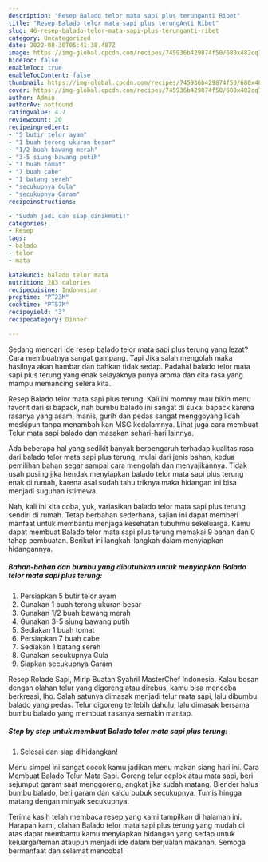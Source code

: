 ```yaml
---
description: "Resep Balado telor mata sapi plus terungAnti Ribet"
title: "Resep Balado telor mata sapi plus terungAnti Ribet"
slug: 46-resep-balado-telor-mata-sapi-plus-terunganti-ribet
category: Uncategorized
date: 2022-08-30T05:41:38.487Z
image: https://img-global.cpcdn.com/recipes/745936b429874f50/680x482cq70/balado-telor-mata-sapi-plus-terung-foto-resep-utama.jpg
hideToc: false
enableToc: true
enableTocContent: false
thumbnail: https://img-global.cpcdn.com/recipes/745936b429874f50/680x482cq70/balado-telor-mata-sapi-plus-terung-foto-resep-utama.jpg
cover: https://img-global.cpcdn.com/recipes/745936b429874f50/680x482cq70/balado-telor-mata-sapi-plus-terung-foto-resep-utama.jpg
author: Admin
authorAv: notfound
ratingvalue: 4.7
reviewcount: 20
recipeingredient:
- "5 butir telor ayam"
- "1 buah terong ukuran besar"
- "1/2 buah bawang merah"
- "3-5 siung bawang putih"
- "1 buah tomat"
- "7 buah cabe"
- "1 batang sereh"
- "secukupnya Gula"
- "secukupnya Garam"
recipeinstructions:

- "Sudah jadi dan siap dinikmati!"
categories:
- Resep
tags:
- balado
- telor
- mata

katakunci: balado telor mata 
nutrition: 283 calories
recipecuisine: Indonesian
preptime: "PT23M"
cooktime: "PT57M"
recipeyield: "3"
recipecategory: Dinner

---
```



Sedang mencari ide resep balado telor mata sapi plus terung yang lezat? Cara membuatnya sangat gampang. Tapi Jika salah mengolah maka hasilnya akan hambar dan bahkan tidak sedap. Padahal balado telor mata sapi plus terung yang enak selayaknya punya aroma dan cita rasa yang mampu memancing selera kita.


Resep Balado telor mata sapi plus terung. Kali ini mommy mau bikin menu favorit dari si bapack, nah bumbu balado ini sangat di sukai bapack karena rasanya yang asam, manis, gurih dan pedas sangat menggoyang lidah meskipun tanpa menambah kan MSG kedalamnya. Lihat juga cara membuat Telur mata sapi balado dan masakan sehari-hari lainnya.

Ada beberapa hal yang sedikit banyak berpengaruh terhadap kualitas rasa dari balado telor mata sapi plus terung, mulai dari jenis bahan, kedua pemilihan bahan segar sampai cara mengolah dan menyajikannya. Tidak usah pusing jika hendak menyiapkan balado telor mata sapi plus terung enak di rumah, karena asal sudah tahu triknya maka hidangan ini bisa menjadi suguhan istimewa.


Nah, kali ini kita coba, yuk, variasikan balado telor mata sapi plus terung sendiri di rumah. Tetap berbahan sederhana, sajian ini dapat memberi manfaat untuk membantu menjaga kesehatan tubuhmu sekeluarga. Kamu dapat membuat Balado telor mata sapi plus terung memakai 9 bahan dan 0 tahap pembuatan. Berikut ini langkah-langkah dalam menyiapkan hidangannya.

<!--inarticleads1-->

##### Bahan-bahan dan bumbu yang dibutuhkan untuk menyiapkan Balado telor mata sapi plus terung:

1. Persiapkan 5 butir telor ayam
1. Gunakan 1 buah terong ukuran besar
1. Gunakan 1/2 buah bawang merah
1. Gunakan 3-5 siung bawang putih
1. Sediakan 1 buah tomat
1. Persiapkan 7 buah cabe
1. Sediakan 1 batang sereh
1. Gunakan secukupnya Gula
1. Siapkan secukupnya Garam


Resep Rolade Sapi, Mirip Buatan Syahril MasterChef Indonesia. Kalau bosan dengan olahan telur yang digoreng atau direbus, kamu bisa mencoba berkreasi, lho. Salah satunya dimasak menjadi telur mata sapi, lalu dibumbu balado yang pedas. Telur digoreng terlebih dahulu, lalu dimasak bersama bumbu balado yang membuat rasanya semakin mantap. 

<!--inarticleads2-->

##### Step by step untuk membuat Balado telor mata sapi plus terung:


1. Selesai dan siap dihidangkan!

Menu simpel ini sangat cocok kamu jadikan menu makan siang hari ini. Cara Membuat Balado Telur Mata Sapi. Goreng telur ceplok atau mata sapi, beri sejumput garam saat menggoreng, angkat jika sudah matang. Blender halus bumbu balado, beri garam dan kaldu bubuk secukupnya. Tumis hingga matang dengan minyak secukupnya. 

Terima kasih telah membaca resep yang kami tampilkan di halaman ini. Harapan kami, olahan Balado telor mata sapi plus terung yang mudah di atas dapat membantu kamu menyiapkan hidangan yang sedap untuk keluarga/teman ataupun menjadi ide dalam berjualan makanan. Semoga bermanfaat dan selamat mencoba!
